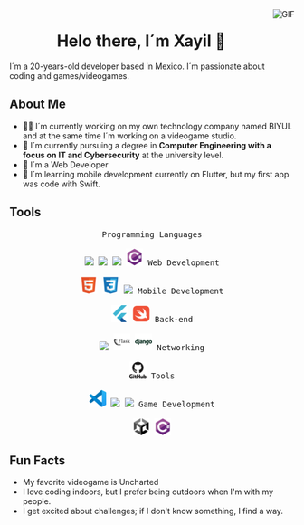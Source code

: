 <img align="right" alt="GIF" height="160px" src="https://media.giphy.com/media/Ah3zHH7hvsSB2/giphy.gif" />
<div align="center">
<h1 align="center">Helo there, I´m Xayil 👋</h1>
</div>

I´m a 20-years-old developer based in Mexico. I´m passionate about coding and games/videogames.

## About Me
- 👨‍💻 I´m currently working on my own technology company named BIYUL and at the same time I´m working on a videogame studio.
- 📗 I´m currently pursuing a degree in **Computer Engineering with a focus on IT and Cybersecurity** at the university level.
- 🔋 I´m a Web Developer
- 📲 I´m learning mobile development currently on Flutter, but my first app was code with Swift.

## Tools
<div>
  <p style="display": "inline-block;" align="center">
    <kbd>
      <kbd>Programming Languages</kbd>
      <br>
      <br>
      <img width="30px" src="https://cdn.jsdelivr.net/gh/devicons/devicon/icons/python/python-original.svg" />
      <img width="30px" src="https://cdn.jsdelivr.net/gh/devicons/devicon/icons/cplusplus/cplusplus-original.svg" />
      <img width="30px" src="https://cdn.jsdelivr.net/gh/devicons/devicon/icons/javascript/javascript-original.svg" />
      <img width="30px" src="https://github.com/devicons/devicon/blob/v2.15.1/icons/csharp/csharp-original.svg" />
    </kbd>
    <kbd>
      <kbd>Web Development</kbd>
      <br>
      <br>
      <img width="30px" src="https://github.com/devicons/devicon/blob/v2.15.1/icons/html5/html5-original.svg"/>
      <img width="30px" src="https://github.com/devicons/devicon/blob/v2.15.1/icons/css3/css3-original.svg"/>
      <img width="30px" src="https://cdn.jsdelivr.net/gh/devicons/devicon/icons/javascript/javascript-original.svg" />
    </kbd>
    <kbd>
      <kbd>Mobile Development</kbd>
      <br>
      <br>
      <img width="30px" src="https://github.com/devicons/devicon/blob/v2.15.1/icons/flutter/flutter-original.svg"/>
      <img width="30px" src="https://github.com/devicons/devicon/blob/v2.15.1/icons/swift/swift-original.svg"/>
    </kbd>
    <kbd>
      <kbd>Back-end</kbd>
      <br>
      <br>
      <img width="30px" src="https://cdn.jsdelivr.net/gh/devicons/devicon/icons/python/python-original.svg" />
      <img width="30px" src="https://github.com/devicons/devicon/blob/v2.15.1/icons/flask/flask-original-wordmark.svg" />
      <img width="30px" src="https://github.com/devicons/devicon/blob/v2.15.1/icons/django/django-plain-wordmark.svg" />
    </kbd>
    <kbd>
      <kbd>Networking</kbd>
      <br>
      <br>
      <img width="30px" src="https://github.com/devicons/devicon/blob/v2.15.1/icons/github/github-original-wordmark.svg"/>
    </kbd>
    <kbd>
      <kbd>Tools</kbd>
      <br>
      <br>
      <img width="30px" src="https://github.com/devicons/devicon/blob/v2.15.1/icons/vscode/vscode-original.svg"/>
      <img width="30px" src="https://static.hbuy-china.com/cover/STpmXxy3sHwHQ6R7-1658802516144.png"/>
      <img width="30px" src="https://cdn.jim-nielsen.com/macos/1024/xcode-2020-11-11.png"/>
    </kbd>
    <kbd>
      <kbd>Game Development</kbd>
      <br>
      <br>
      <img width="30px" src="https://github.com/devicons/devicon/blob/v2.15.1/icons/unity/unity-original.svg"/>
      <img width="30px" src="https://github.com/devicons/devicon/blob/v2.15.1/icons/csharp/csharp-original.svg" />
    </kbd>
</div>

## Fun Facts
- My favorite videogame is Uncharted
- I love coding indoors, but I prefer being outdoors when I'm with my people.
- I get excited about challenges; if I don't know something, I find a way.
<!--
**Xayil/Xayil** is a ✨ _special_ ✨ repository because its `README.md` (this file) appears on your GitHub profile.

Here are some ideas to get you started:

- 🔭 I’m currently working on ...
- 🌱 I’m currently learning ...
- 👯 I’m looking to collaborate on ...
- 🤔 I’m looking for help with ...
- 💬 Ask me about ...
- 📫 How to reach me: ...
- 😄 Pronouns: ...
- ⚡ Fun fact: ...
-->
